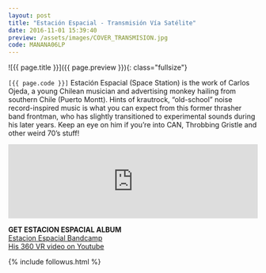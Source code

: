 ```yaml
---
layout: post
title: "Estación Espacial - Transmisión Vía Satélite"
date: 2016-11-01 15:39:40
preview: /assets/images/COVER_TRANSMISION.jpg
code: MANANA06LP
---
```


![{{ page.title }}]({{ page.preview }}){: class="fullsize"}

`[{{ page.code }}]` Estación Espacial (Space Station) is the work of Carlos Ojeda, a young Chilean musician and advertising monkey hailing from southern Chile (Puerto Montt). Hints of krautrock, “old-school” noise record-inspired music is what you can expect from this former thrasher band frontman, who has slightly transitioned to experimental sounds during his later years. Keep an eye on him if you’re into CAN, Throbbing Gristle and other weird 70’s stuff!


<iframe width="100%" scrolling="no" frameborder="no" src="https://w.soundcloud.com/player/?url=https%3A//api.soundcloud.com/playlists/245542161&amp;auto_play=false&amp;hide_related=false&amp;show_comments=true&amp;show_user=true&amp;show_reposts=false&amp;visual=false"></iframe>


**GET ESTACION ESPACIAL ALBUM**<br>
[Estacion Espacial Bandcamp](https://estacionespacialtropicodecapricornio.bandcamp.com)<br>
[His 360 VR video on Youtube](https://www.youtube.com/embed/D3_rOKfQ3M4)

{% include followus.html %}

<!--
## Estación espacial 360 VR video: Carta de Ajustes


<iframe width="560" height="315" src="https://www.youtube.com/embed/D3_rOKfQ3M4?rel=0" frameborder="0" allowfullscreen></iframe>-->


